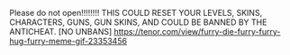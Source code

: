 Please do not open!!!!!!!! THIS COULD RESET YOUR LEVELS, SKINS, CHARACTERS, GUNS, GUN SKINS, AND COULD BE BANNED BY THE ANTICHEAT. [NO UNBANS]
https://tenor.com/view/furry-die-furry-furry-hug-furry-meme-gif-23353456
